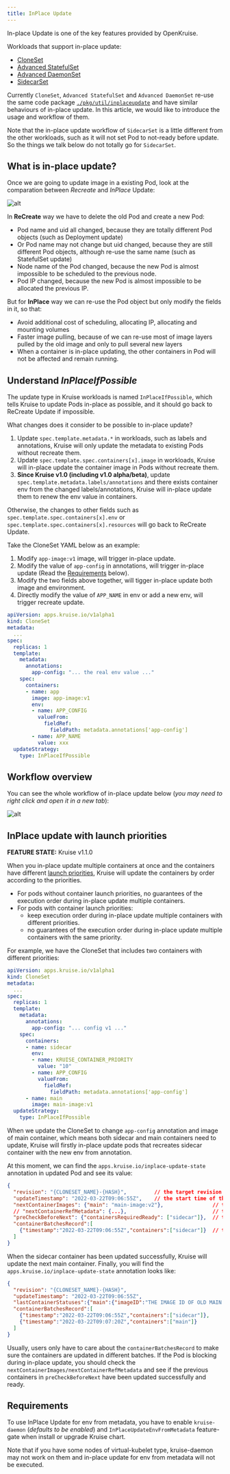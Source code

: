 ```yaml
---
title: InPlace Update
---
```


In-place Update is one of the key features provided by OpenKruise.

Workloads that support in-place update:

- [CloneSet](/docs/user-manuals/cloneset)
- [Advanced StatefulSet](/docs/user-manuals/advancedstatefulset)
- [Advanced DaemonSet](/docs/user-manuals/advanceddaemonset)
- [SidecarSet](/docs/user-manuals/sidecarset)

Currently `CloneSet`, `Advanced StatefulSet` and `Advanced DaemonSet` re-use the same code package [`./pkg/util/inplaceupdate`](https://github.com/openkruise/kruise/tree/master/pkg/util/inplaceupdate) and have similar behaviours of in-place update. In this article, we would like to introduce the usage and workflow of them.

Note that the in-place update workflow of `SidecarSet` is a little different from the other workloads, such as it will not set Pod to not-ready before update. So the things we talk below do not totally go for `SidecarSet`.

## What is in-place update?

Once we are going to update image in a existing Pod, look at the comparation between *Recreate* and *InPlace* Update:

![alt](/img/docs/core-concepts/inplace-update-comparation.png)

In **ReCreate** way we have to delete the old Pod and create a new Pod:

- Pod name and uid all changed, because they are totally different Pod objects (such as Deployment update)
- Or Pod name may not change but uid changed, because they are still different Pod objects, although re-use the same name (such as StatefulSet update)
- Node name of the Pod changed, because the new Pod is almost impossible to be scheduled to the previous node.
- Pod IP changed, because the new Pod is almost impossible to be allocated the previous IP.

But for **InPlace** way we can re-use the Pod object but only modify the fields in it, so that:

- Avoid additional cost of scheduling, allocating IP, allocating and mounting volumes
- Faster image pulling, because of we can re-use most of image layers pulled by the old image and only to pull several new layers
- When a container is in-place updating, the other containers in Pod will not be affected and remain running.

## Understand *InPlaceIfPossible*

The update type in Kruise workloads is named `InPlaceIfPossible`, which tells Kruise to update Pods in-place as possible, and it should go back to ReCreate Update if impossible.

What changes does it consider to be possible to in-place update?

1. Update `spec.template.metadata.*` in workloads, such as labels and annotations, Kruise will only update the metadata to existing Pods without recreate them.
2. Update `spec.template.spec.containers[x].image` in workloads, Kruise will in-place update the container image in Pods without recreate them.
3. **Since Kruise v1.0 (including v1.0 alpha/beta)**, update `spec.template.metadata.labels/annotations` and there exists container env from the changed labels/annotations, Kruise will in-place update them to renew the env value in containers.

Otherwise, the changes to other fields such as `spec.template.spec.containers[x].env` or `spec.template.spec.containers[x].resources` will go back to ReCreate Update.

Take the CloneSet YAML below as an example:

1. Modify `app-image:v1` image, will trigger in-place update.
2. Modify the value of `app-config` in annotations, will trigger in-place update (Read the [Requirements](#requirements) below).
3. Modify the two fields above together, will tigger in-place update both image and environment.
4. Directly modify the value of `APP_NAME` in env or add a new env, will trigger recreate update.

```yaml
apiVersion: apps.kruise.io/v1alpha1
kind: CloneSet
metadata:
  ...
spec:
  replicas: 1
  template:
    metadata:
      annotations:
        app-config: "... the real env value ..."
    spec:
      containers:
      - name: app
        image: app-image:v1
        env:
        - name: APP_CONFIG
          valueFrom:
            fieldRef:
              fieldPath: metadata.annotations['app-config']
        - name: APP_NAME
          value: xxx
  updateStrategy:
    type: InPlaceIfPossible
```

## Workflow overview

You can see the whole workflow of in-place update below (*you may need to right click and open it in a new tab*):

![alt](/img/docs/core-concepts/inplace-update-workflow.png)

## InPlace update with launch priorities

**FEATURE STATE:** Kruise v1.1.0

When you in-place update multiple containers at once and the containers have different [launch priorities](/docs/user-manuals/containerlaunchpriority),
Kruise will update the containers by order according to the priorities.

- For pods without container launch priorities, no guarantees of the execution order during in-place update multiple containers.
- For pods with container launch priorities:
  - keep execution order during in-place update multiple containers with different priorities.
  - no guarantees of the execution order during in-place update multiple containers with the same priority.

For example, we have the CloneSet that includes two containers with different priorities:

```yaml
apiVersion: apps.kruise.io/v1alpha1
kind: CloneSet
metadata:
  ...
spec:
  replicas: 1
  template:
    metadata:
      annotations:
        app-config: "... config v1 ..."
    spec:
      containers:
      - name: sidecar
        env:
        - name: KRUISE_CONTAINER_PRIORITY
          value: "10"
        - name: APP_CONFIG
          valueFrom:
            fieldRef:
              fieldPath: metadata.annotations['app-config']
      - name: main
        image: main-image:v1
  updateStrategy:
    type: InPlaceIfPossible
```

When we update the CloneSet to change `app-config` annotation and image of main container, which means both sidecar and main containers need to update,
Kruise will firstly in-place update pods that recreates sidecar container with the new env from annotation.

At this moment, we can find the `apps.kruise.io/inplace-update-state` annotation in updated Pod and see its value:

```json
{
  "revision": "{CLONESET_NAME}-{HASH}",         // the target revision name of this in-place update
  "updateTimestamp": "2022-03-22T09:06:55Z",    // the start time of this whole update
  "nextContainerImages": {"main": "main-image:v2"},                // the next containers that should update images
  // "nextContainerRefMetadata": {...},                            // the next containers that should update env from annotations/labels
  "preCheckBeforeNext": {"containersRequiredReady": ["sidecar"]},  // the pre-check must be satisfied before the next containers can update
  "containerBatchesRecord":[
    {"timestamp":"2022-03-22T09:06:55Z","containers":["sidecar"]}  // the first batch of containers that have updated (it just means the spec of containers has updated, such as images in pod.spec.container or annotaions/labels, but dosn't mean the real containers on node have been updated completely)
  ]
}
```

When the sidecar container has been updated successfully, Kruise will update the next main container. Finally, you will find the `apps.kruise.io/inplace-update-state` annotation looks like:

```json
{
  "revision": "{CLONESET_NAME}-{HASH}",
  "updateTimestamp": "2022-03-22T09:06:55Z",
  "lastContainerStatuses":{"main":{"imageID":"THE IMAGE ID OF OLD MAIN CONTAINER"}},
  "containerBatchesRecord":[
    {"timestamp":"2022-03-22T09:06:55Z","containers":["sidecar"]},
    {"timestamp":"2022-03-22T09:07:20Z","containers":["main"]}
  ]
}
```

Usually, users only have to care about the `containerBatchesRecord` to make sure the containers are updated in different batches. If the Pod is blocking during in-place update, you should check the `nextContainerImages/nextContainerRefMetadata` and see if the previous containers in `preCheckBeforeNext` have been updated successfully and ready.

## Requirements

To use InPlace Update for env from metadata, you have to enable `kruise-daemon` (*defaults to be enabled*) and `InPlaceUpdateEnvFromMetadata` feature-gate when install or upgrade Kruise chart. 

Note that if you have some nodes of virtual-kubelet type, kruise-daemon may not work on them and in-place update for env from metadata will not be executed.
